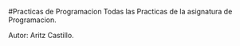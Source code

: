 #Practicas de Programacion
Todas las Practicas de la asignatura de Programacion.

Autor: Aritz Castillo.